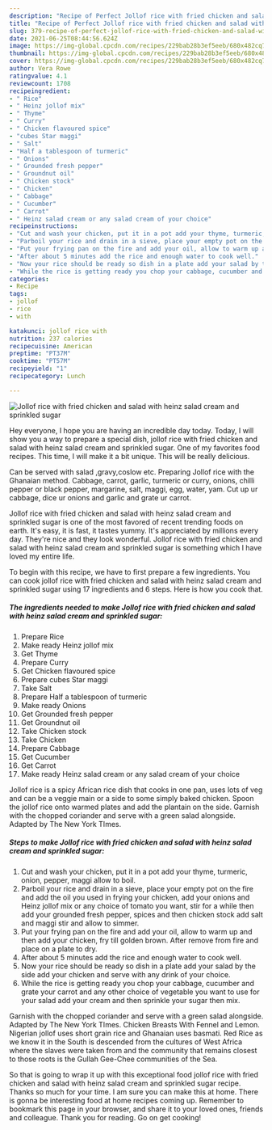 ```yaml
---
description: "Recipe of Perfect Jollof rice with fried chicken and salad with heinz salad cream and sprinkled sugar"
title: "Recipe of Perfect Jollof rice with fried chicken and salad with heinz salad cream and sprinkled sugar"
slug: 379-recipe-of-perfect-jollof-rice-with-fried-chicken-and-salad-with-heinz-salad-cream-and-sprinkled-sugar
date: 2021-06-25T08:44:56.624Z
image: https://img-global.cpcdn.com/recipes/229bab28b3ef5eeb/680x482cq70/jollof-rice-with-fried-chicken-and-salad-with-heinz-salad-cream-and-sprinkled-sugar-recipe-main-photo.jpg
thumbnail: https://img-global.cpcdn.com/recipes/229bab28b3ef5eeb/680x482cq70/jollof-rice-with-fried-chicken-and-salad-with-heinz-salad-cream-and-sprinkled-sugar-recipe-main-photo.jpg
cover: https://img-global.cpcdn.com/recipes/229bab28b3ef5eeb/680x482cq70/jollof-rice-with-fried-chicken-and-salad-with-heinz-salad-cream-and-sprinkled-sugar-recipe-main-photo.jpg
author: Vera Rowe
ratingvalue: 4.1
reviewcount: 1708
recipeingredient:
- " Rice"
- " Heinz jollof mix"
- " Thyme"
- " Curry"
- " Chicken flavoured spice"
- "cubes Star maggi"
- " Salt"
- "Half a tablespoon of turmeric"
- " Onions"
- " Grounded fresh pepper"
- " Groundnut oil"
- " Chicken stock"
- " Chicken"
- " Cabbage"
- " Cucumber"
- " Carrot"
- " Heinz salad cream or any salad cream of your choice"
recipeinstructions:
- "Cut and wash your chicken, put it in a pot add your thyme, turmeric, onion, pepper, maggi allow to boil."
- "Parboil your rice and drain in a sieve, place your empty pot on the fire and add the oil you used in frying your chicken, add your onions and Heinz jollof mix or any choice of tomato you want, stir for a while then add your grounded fresh pepper, spices and then chicken stock add salt and maggi stir and allow to simmer."
- "Put your frying pan on the fire and add your oil, allow to warm up and then add your chicken, fry till golden brown. After remove from fire and place on a plate to dry."
- "After about 5 minutes add the rice and enough water to cook well."
- "Now your rice should be ready so dish in a plate add your salad by the side add your chicken and serve with any drink of your choice."
- "While the rice is getting ready you chop your cabbage, cucumber and grate your carrot and any other choice of vegetable you want to use for your salad add your cream and then sprinkle your sugar then mix."
categories:
- Recipe
tags:
- jollof
- rice
- with

katakunci: jollof rice with 
nutrition: 237 calories
recipecuisine: American
preptime: "PT37M"
cooktime: "PT57M"
recipeyield: "1"
recipecategory: Lunch

---
```



![Jollof rice with fried chicken and salad with heinz salad cream and sprinkled sugar](https://img-global.cpcdn.com/recipes/229bab28b3ef5eeb/680x482cq70/jollof-rice-with-fried-chicken-and-salad-with-heinz-salad-cream-and-sprinkled-sugar-recipe-main-photo.jpg)

Hey everyone, I hope you are having an incredible day today. Today, I will show you a way to prepare a special dish, jollof rice with fried chicken and salad with heinz salad cream and sprinkled sugar. One of my favorites food recipes. This time, I will make it a bit unique. This will be really delicious.

Can be served with salad ,gravy,coslow etc. Preparing Jollof rice with the Ghanaian method. Cabbage, carrot, garlic, turmeric or curry, onions, chilli pepper or black pepper, margarine, salt, maggi, egg, water, yam. Cut up ur cabbage, dice ur onions and garlic and grate ur carrot.

Jollof rice with fried chicken and salad with heinz salad cream and sprinkled sugar is one of the most favored of recent trending foods on earth. It's easy, it is fast, it tastes yummy. It's appreciated by millions every day. They're nice and they look wonderful. Jollof rice with fried chicken and salad with heinz salad cream and sprinkled sugar is something which I have loved my entire life.


To begin with this recipe, we have to first prepare a few ingredients. You can cook jollof rice with fried chicken and salad with heinz salad cream and sprinkled sugar using 17 ingredients and 6 steps. Here is how you cook that.

<!--inarticleads1-->

##### The ingredients needed to make Jollof rice with fried chicken and salad with heinz salad cream and sprinkled sugar:

1. Prepare  Rice
1. Make ready  Heinz jollof mix
1. Get  Thyme
1. Prepare  Curry
1. Get  Chicken flavoured spice
1. Prepare cubes Star maggi
1. Take  Salt
1. Prepare Half a tablespoon of turmeric
1. Make ready  Onions
1. Get  Grounded fresh pepper
1. Get  Groundnut oil
1. Take  Chicken stock
1. Take  Chicken
1. Prepare  Cabbage
1. Get  Cucumber
1. Get  Carrot
1. Make ready  Heinz salad cream or any salad cream of your choice


Jollof rice is a spicy African rice dish that cooks in one pan, uses lots of veg and can be a veggie main or a side to some simply baked chicken. Spoon the jollof rice onto warmed plates and add the plantain on the side. Garnish with the chopped coriander and serve with a green salad alongside. Adapted by The New York TImes. 

<!--inarticleads2-->

##### Steps to make Jollof rice with fried chicken and salad with heinz salad cream and sprinkled sugar:

1. Cut and wash your chicken, put it in a pot add your thyme, turmeric, onion, pepper, maggi allow to boil.
1. Parboil your rice and drain in a sieve, place your empty pot on the fire and add the oil you used in frying your chicken, add your onions and Heinz jollof mix or any choice of tomato you want, stir for a while then add your grounded fresh pepper, spices and then chicken stock add salt and maggi stir and allow to simmer.
1. Put your frying pan on the fire and add your oil, allow to warm up and then add your chicken, fry till golden brown. After remove from fire and place on a plate to dry.
1. After about 5 minutes add the rice and enough water to cook well.
1. Now your rice should be ready so dish in a plate add your salad by the side add your chicken and serve with any drink of your choice.
1. While the rice is getting ready you chop your cabbage, cucumber and grate your carrot and any other choice of vegetable you want to use for your salad add your cream and then sprinkle your sugar then mix.


Garnish with the chopped coriander and serve with a green salad alongside. Adapted by The New York TImes. Chicken Breasts With Fennel and Lemon. Nigerian jollof uses short grain rice and Ghanaian uses basmati. Red Rice as we know it in the South is descended from the cultures of West Africa where the slaves were taken from and the community that remains closest to those roots is the Gullah Gee-Chee communities of the Sea. 

So that is going to wrap it up with this exceptional food jollof rice with fried chicken and salad with heinz salad cream and sprinkled sugar recipe. Thanks so much for your time. I am sure you can make this at home. There is gonna be interesting food at home recipes coming up. Remember to bookmark this page in your browser, and share it to your loved ones, friends and colleague. Thank you for reading. Go on get cooking!
